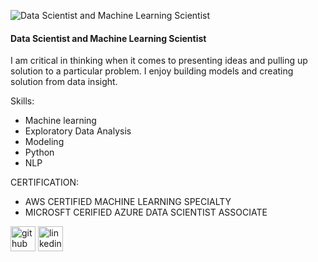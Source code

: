 
![Data Scientist and Machine Learning Scientist](https://media-exp1.licdn.com/dms/image/C5635AQGAqldDY1r7nA/profile-framedphoto-shrink_200_200/0/1614176951044?e=1617033600&v=beta&t=g07eRIYlVm0UIqxY4ic1_yE1jFWJWnS1KJ7jf5szWxI)

#### Data Scientist and Machine Learning Scientist

I am critical in thinking when it comes to presenting ideas and pulling up solution to a particular problem. I enjoy building models and creating solution from data insight.

Skills: 
* Machine learning
* Exploratory Data Analysis
* Modeling
* Python
* NLP

CERTIFICATION:
* AWS CERTIFIED MACHINE LEARNING SPECIALTY
* MICROSFT CERIFIED AZURE DATA SCIENTIST ASSOCIATE



[<img src='https://cdn.jsdelivr.net/npm/simple-icons@3.0.1/icons/github.svg' alt='github' height='40'>](https://github.com/Emmascholar)  [<img src='https://cdn.jsdelivr.net/npm/simple-icons@3.0.1/icons/linkedin.svg' alt='linkedin' height='40'>](https://www.linkedin.com/in/Chukwuemeka-Egbuchulam-05743663/)  

